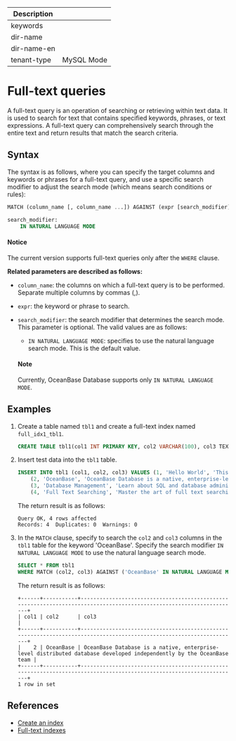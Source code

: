 | Description   |                 |
|---------------|-----------------|
| keywords      |                 |
| dir-name      |                 |
| dir-name-en   |                 |
| tenant-type   | MySQL Mode      |

# Full-text queries

A full-text query is an operation of searching or retrieving within text data. It is used to search for text that contains specified keywords, phrases, or text expressions. A full-text query can comprehensively search through the entire text and return results that match the search criteria. 

## Syntax

The syntax is as follows, where you can specify the target columns and keywords or phrases for a full-text query, and use a specific search modifier to adjust the search mode (which means search conditions or rules): 

```sql
MATCH (column_name [, column_name ...]) AGAINST (expr [search_modifier])

search_modifier:
    IN NATURAL LANGUAGE MODE
```

<main id="notice" type='notice'>
  <h4>Notice</h4>
  <p>The current version supports full-text queries only after the <code>WHERE</code> clause. </p>
</main>

**Related parameters are described as follows:**

* `column_name`: the columns on which a full-text query is to be performed. Separate multiple columns by commas (,). 
* `expr`: the keyword or phrase to search. 
* `search_modifier`: the search modifier that determines the search mode. This parameter is optional. The valid values are as follows:

   * `IN NATURAL LANGUAGE MODE`: specifies to use the natural language search mode. This is the default value. 

    <main id="notice" type='explain'>
      <h4>Note</h4>
      <p>Currently, OceanBase Database supports only <code>IN NATURAL LANGUAGE MODE</code>. </p>
    </main>

## Examples

1. Create a table named `tbl1` and create a full-text index named `full_idx1_tbl1`. 

   ```sql
   CREATE TABLE tbl1(col1 INT PRIMARY KEY, col2 VARCHAR(100), col3 TEXT, FULLTEXT INDEX full_idx1_tbl1(col2, col3));
   ```

2. Insert test data into the `tbl1` table. 

   ```sql
   INSERT INTO tbl1 (col1, col2, col3) VALUES (1, 'Hello World', 'This is a test'),
       (2, 'OceanBase', 'OceanBase Database is a native, enterprise-level distributed database developed independently by the OceanBase team'),
       (3, 'Database Management', 'Learn about SQL and database administration'),
       (4, 'Full Text Searching', 'Master the art of full text searching');
   ```

   The return result is as follows:

   ```shell
   Query OK, 4 rows affected
   Records: 4  Duplicates: 0  Warnings: 0
   ```

3. In the `MATCH` clause, specify to search the `col2` and `col3` columns in the `tbl1` table for the keyword 'OceanBase'. Specify the search modifier `IN NATURAL LANGUAGE MODE` to use the natural language search mode. 

   ```sql
   SELECT * FROM tbl1 
   WHERE MATCH (col2, col3) AGAINST ('OceanBase' IN NATURAL LANGUAGE MODE);
   ```

   The return result is as follows:

   ```shell
   +------+-----------+---------------------------------------------------------------------------------------------------------------------+
   | col1 | col2      | col3                                                                                                                |
   +------+-----------+---------------------------------------------------------------------------------------------------------------------+
   |    2 | OceanBase | OceanBase Database is a native, enterprise-level distributed database developed independently by the OceanBase team |
   +------+-----------+---------------------------------------------------------------------------------------------------------------------+
   1 row in set
   ```

## References

* [Create an index](../../../../300.database-object-management/100.manage-object-of-mysql-mode/500.manage-indexes-of-mysql-mode/200.create-an-index-of-mysql-mode.md)
* [Full-text indexes](../../../../100.oceanbase-database-concepts/400.database-objects/200.database-objects-of-mysql-mode/300.index-of-oracle-mode/320.full-text-indexes-of-mysql-mode-in-concepts.md)
